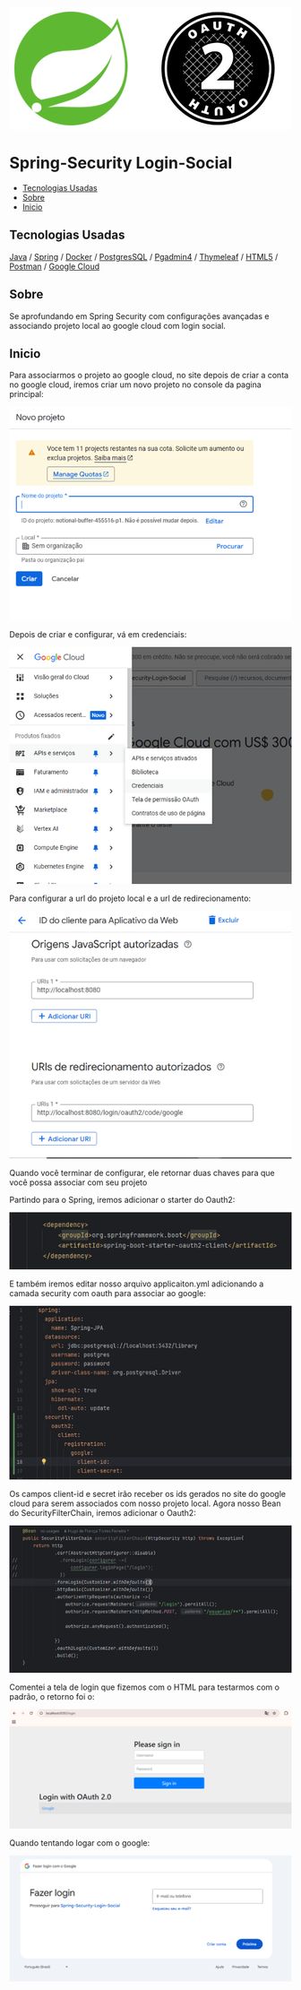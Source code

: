 
![imagem local](/imagem_readme/logo.png)



# Spring-Security Login-Social

  - [Tecnologias Usadas](#Tecnologias-Usadas)
  - [Sobre](#Sobre)
  - [Inicio](#Inicio)

  
## Tecnologias Usadas

[Java](https://www.java.com/pt-BR/) / [Spring](https://spring.io/projects/spring-boot) / [Docker](https://www.docker.com/) / [PostgresSQL](https://www.postgresql.org/) / [Pgadmin4](https://www.pgadmin.org/download/pgadmin-4-windows/) / [Thymeleaf](https://www.thymeleaf.org/) / [HTML5](https://pt.wikipedia.org/wiki/HTML5)
 / [Postman](https://www.postman.com/) / [Google Cloud](https://cloud.google.com/?hl=pt-BR)

 ## Sobre


 Se aprofundando em Spring Security com configurações avançadas e associando projeto local ao google cloud com login social.


 ## Inicio


Para associarmos o projeto ao google cloud, no site depois de criar a conta no google cloud, iremos criar um novo projeto no console da pagina principal:


![imagem local](imagem_readme/Google_Cloud/criando_novo_projeto_googlecloud.png)


Depois de criar e configurar,  vá em credenciais:


![imagem local](imagem_readme/Google_Cloud/credenciais.png)


Para configurar a url do projeto local e a url de redirecionamento:


![imagem local](imagem_readme/Google_Cloud/configurando_url_local_url_redirecionamento.png)


Quando você terminar de configurar, ele retornar duas chaves para que você possa associar com seu projeto


Partindo para o Spring, iremos adicionar o starter do Oauth2:


![imagem local](/imagem_readme/starter_Oauth2_client.png)


E também iremos editar nosso arquivo applicaiton.yml adicionando a camada security com oauth para associar ao google:


![imagem local](imagem_readme/application_yamal.png)


Os campos client-id e secret irão receber os ids gerados no site do google cloud para serem associados com nosso projeto local. Agora nosso Bean do SecurityFilterChain, iremos adicionar o Oauth2:


![imagem local](imagem_readme/config_security/BEAN_securityFilterChain.png)


Comentei a tela de login que fizemos com o HTML para testarmos com o padrão, o retorno foi o:


![imagem local](/imagem_readme/Bowser/localhost_login.png)


Quando tentando logar com o google:


![imagem local](imagem_readme/Bowser/login_google.png)


